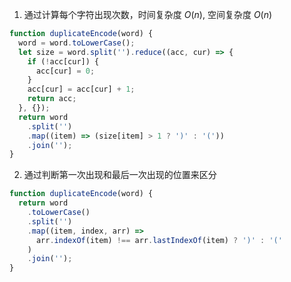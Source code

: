 1. 通过计算每个字符出现次数，时间复杂度 $O(n)$, 空间复杂度 $O(n)$

```js
function duplicateEncode(word) {
  word = word.toLowerCase();
  let size = word.split('').reduce((acc, cur) => {
    if (!acc[cur]) {
      acc[cur] = 0;
    }
    acc[cur] = acc[cur] + 1;
    return acc;
  }, {});
  return word
    .split('')
    .map((item) => (size[item] > 1 ? ')' : '('))
    .join('');
}
```

2. 通过判断第一次出现和最后一次出现的位置来区分

```js
function duplicateEncode(word) {
  return word
    .toLowerCase()
    .split('')
    .map((item, index, arr) =>
      arr.indexOf(item) !== arr.lastIndexOf(item) ? ')' : '('
    )
    .join('');
}
```
